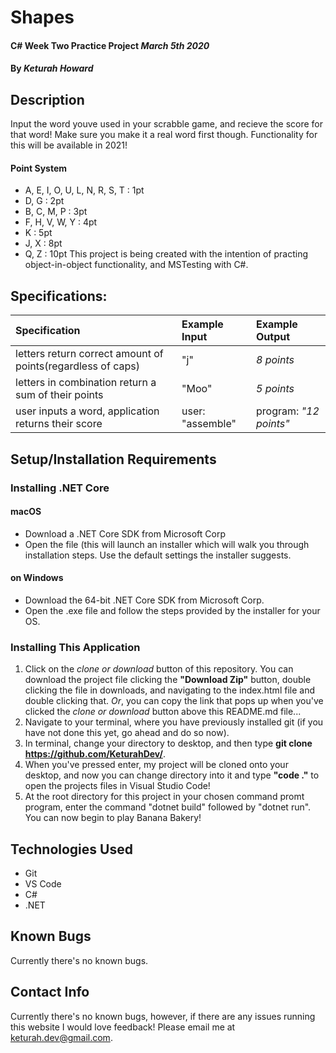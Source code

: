 # Shapes

#### C# Week Two Practice Project _March 5th 2020_

#### By _**Keturah Howard**_

## Description

Input the word youve used in your scrabble game, and recieve the score for that word! Make sure you make it a real word first though. Functionality for this will be available in 2021!
#### Point System
- A, E, I, O, U, L, N, R, S, T : 1pt
- D, G  : 2pt
- B, C, M, P : 3pt
- F, H, V, W, Y  : 4pt
- K : 5pt
- J, X : 8pt
- Q, Z : 10pt
This project is being created with the intention of practing object-in-object functionality, and MSTesting with C#.

## Specifications:


| Specification | Example Input | Example Output |
| :------------- |:-------------| :-------------------|
| letters return correct amount of points(regardless of caps) | "j" | *8 points*  |
| letters in combination return a sum of their points| "Moo" | *5 points*  |
| user inputs a word, application returns their score | user: "assemble" | program: *"12 points"*  |



## Setup/Installation Requirements

  ### Installing .NET Core

  #### macOS
  * Download a .NET Core SDK from Microsoft Corp
  * Open the file (this will launch an installer which will walk you through installation steps. Use the default settings the installer suggests.

  #### on Windows
  * Download the 64-bit .NET Core SDK from Microsoft Corp.
  * Open the .exe file and follow the steps provided by the installer for your OS.

  ### Installing This Application

  1. Click on the *clone or download* button of this repository. You can download the project file clicking the **"Download Zip"** button, double clicking the file in downloads, and navigating to the index.html file and double clicking that. *Or*, you can copy the link that pops up when you've clicked the *clone or download* button above this README.md file...
  2. Navigate to your terminal, where you have previously installed git (if you have not done this yet, go ahead and do so now).
  3. In terminal, change your directory to desktop, and then type **git clone https://github.com/KeturahDev/**.
  4. When you've pressed enter, my project will be cloned onto your desktop, and now you can change directory into it and type **"code ."** to open the projects files in Visual Studio Code!
  5. At the root directory for this project in your chosen command promt program, enter the command "dotnet build" followed by "dotnet run". You can now begin to play Banana Bakery!

## Technologies Used

* Git
* VS Code
* C#
* .NET


## Known Bugs
Currently there's no known bugs.

## Contact Info 
Currently there's no known bugs, however, if there are any issues running this website I would love feedback! Please email me at keturah.dev@gmail.com.